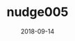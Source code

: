 ---
title: nudge005
articlename: Variations in Influenza Vaccination by Clinic Appointment Time and an Active Choice Intervention in the Electronic Health Record to Increase Influenza Vaccination
date: 2018-09-14
authors: Rebecca H. Kim, MD, MPH; Susan C. Day, MD, MPH; Dylan S. Small, PhD; Christopher K. Snider, MPH; Charles A. L. Rareshide, MS; Mitesh S. Patel, MD, MBA, MS
source: 'https://jamanetwork.com/journals/jamanetworkopen/fullarticle/2702210'
journal: JAMA Open
topic: Nudges
spotlight: false
image: 
summary: 
---